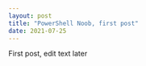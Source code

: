 ```yaml
---
layout: post
title: "PowerShell Noob, first post"
date: 2021-07-25
---
```


First post, edit text later
